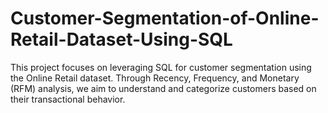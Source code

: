 # Customer-Segmentation-of-Online-Retail-Dataset-Using-SQL
This project focuses on leveraging SQL for customer segmentation using the Online Retail dataset. Through Recency, Frequency, and Monetary (RFM) analysis, we aim to understand and categorize customers based on their transactional behavior.
